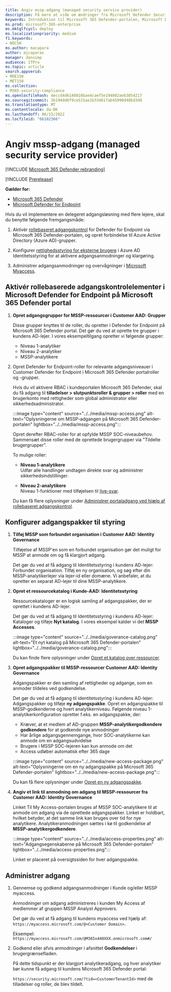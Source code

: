 ```yaml
---
title: Angiv mssp-adgang (managed security service provider)
description: Få mere at vide om ændringer fra Microsoft Defender Security Center til Microsoft 365 Defender-portalen
keywords: Introduktion til Microsoft 365 Defender-portalen, Microsoft Defender for Office 365, Microsoft Defender for Endpoint, MDO, MDE, enkelt glasrude, konvergeret portal, sikkerhedsportal, defender security portal
ms.prod: microsoft-365-enterprise
ms.mktglfcycl: deploy
ms.localizationpriority: medium
f1.keywords:
- NOCSH
ms.author: macapara
author: mjcaparas
manager: dansimp
audience: ITPro
ms.topic: article
search.appverid:
- MOE150
- MET150
ms.collection:
- M365-security-compliance
ms.openlocfilehash: 4eccd4d6140810bae4caef5e194082aeb3054217
ms.sourcegitcommit: 3b194dd6f9ce531ae1b33d617ab45990d48bd3d0
ms.translationtype: MT
ms.contentlocale: da-DK
ms.lasthandoff: 06/15/2022
ms.locfileid: "66102366"
---
```

# <a name="provide-managed-security-service-provider-mssp-access"></a>Angiv mssp-adgang (managed security service provider) 

[!INCLUDE [Microsoft 365 Defender rebranding](../includes/microsoft-defender.md)]

[!INCLUDE [Prerelease](../includes/prerelease.md)]

**Gælder for:**

- [Microsoft 365 Defender](microsoft-365-defender.md)
- [Microsoft Defender for Endpoint](https://go.microsoft.com/fwlink/p/?linkid=2154037)

Hvis du vil implementere en delegeret adgangsløsning med flere lejere, skal du benytte følgende fremgangsmåde:

1. Aktivér [rollebaseret adgangskontrol](/microsoft-365/security/defender-endpoint/rbac) for Defender for Endpoint via Microsoft 365 Defender-portalen, og opret forbindelse til Azure Active Directory (Azure AD)-grupper.

2. Konfigurer [rettighedsstyring for eksterne brugere](/azure/active-directory/governance/entitlement-management-external-users) i Azure AD Identitetsstyring for at aktivere adgangsanmodninger og klargøring.

3. Administrer adgangsanmodninger og overvågninger i [Microsoft Myaccess](/azure/active-directory/governance/entitlement-management-request-approve).

## <a name="enable-role-based-access-controls-in-microsoft-defender-for-endpoint-in-microsoft-365-defender-portal"></a>Aktivér rollebaserede adgangskontrolelementer i Microsoft Defender for Endpoint på Microsoft 365 Defender portal

1. **Opret adgangsgrupper for MSSP-ressourcer i Customer AAD: Grupper**

    Disse grupper knyttes til de roller, du opretter i Defender for Endpoint på Microsoft 365 Defender portal. Det gør du ved at oprette tre grupper i kundens AD-lejer. I vores eksempeltilgang opretter vi følgende grupper:

    - Niveau 1-analytiker
    - Niveau 2-analytiker
    - MSSP-analytikere  

2. Opret Defender for Endpoint-roller for relevante adgangsniveauer i Customer Defender for Endpoint i Microsoft 365 Defender portalroller og -grupper.

    Hvis du vil aktivere RBAC i kundeportalen Microsoft 365 Defender, skal du få adgang til **tilladelser > slutpunktsroller & grupper > roller** med en brugerkonto med rettigheder som global administrator eller sikkerhedsadministrator.

    :::image type="content" source="../../media/mssp-access.png" alt-text="Oplysningerne om MSSP-adgangen på Microsoft 365 Defender-portalen" lightbox="../../media/mssp-access.png":::

    Opret derefter RBAC-roller for at opfylde MSSP SOC-niveaubehov. Sammensæt disse roller med de oprettede brugergrupper via "Tildelte brugergrupper".

    To mulige roller:

    - **Niveau 1-analytikere** <br>
      Udfør alle handlinger undtagen direkte svar og administrer sikkerhedsindstillinger.

    - **Niveau 2-analytikere** <br>
      Niveau 1-funktioner med tilføjelsen til [live-svar](/microsoft-365/security/defender-endpoint/live-response).

    Du kan få flere oplysninger under [Administrer portaladgang ved hjælp af rollebaseret adgangskontrol](/microsoft-365/security/defender-endpoint/rbac).

## <a name="configure-governance-access-packages"></a>Konfigurer adgangspakker til styring

1. **Tilføj MSSP som forbundet organisation i Customer AAD: Identity Governance**

    Tilføjelse af MSSP'en som en forbundet organisation gør det muligt for MSSP at anmode om og få klargjort adgang. 

    Det gør du ved at få adgang til Identitetsstyring i kundens AD-lejer: Forbundet organisation. Tilføj en ny organisation, og søg efter din MSSP-analytikerlejer via lejer-id eller domæne. Vi anbefaler, at du opretter en separat AD-lejer til dine MSSP-analytikere.

2. **Opret et ressourcekatalog i Kunde-AAD: Identitetsstyring**

    Ressourcekataloger er en logisk samling af adgangspakker, der er oprettet i kundens AD-lejer.

    Det gør du ved at få adgang til Identitetsstyring i kundens AD-lejer: Kataloger og tilføje **Nyt katalog**. I vores eksempel kalder vi det **MSSP Accesses**.

    :::image type="content" source="../../media/goverance-catalog.png" alt-text="Et nyt katalog på Microsoft 365 Defender-portalen" lightbox="../../media/goverance-catalog.png":::


    Du kan finde flere oplysninger under [Opret et katalog over ressourcer](/azure/active-directory/governance/entitlement-management-catalog-create).

3. **Opret adgangspakker til MSSP-ressourcer Customer AAD: Identity Governance**

    Adgangspakker er den samling af rettigheder og adgange, som en anmoder tildeles ved godkendelse. 

    Det gør du ved at få adgang til identitetsstyring i kundens AD-lejer: Adgangspakker og tilføje **ny adgangspakke**. Opret en adgangspakke til MSSP-godkenderne og hvert analytikerniveau. Følgende niveau 1-analytikerkonfiguration opretter f.eks. en adgangspakke, der:

    - Kræver, at et medlem af AD-gruppen **MSSP-analytikergodkendere godkendere** for at godkende nye anmodninger
    - Har årlige adgangsgennemgange, hvor SOC-analytikerne kan anmode om en adgangsudvidelse
    - Brugere i MSSP SOC-lejeren kan kun anmode om det
    - Access udløber automatisk efter 365 dage

    :::image type="content" source="../../media/new-access-package.png" alt-text="Oplysningerne om en ny adgangspakke på Microsoft 365 Defender-portalen" lightbox="../../media/new-access-package.png":::

    Du kan få flere oplysninger under [Opret en ny adgangspakke](/azure/active-directory/governance/entitlement-management-access-package-create).

4. **Angiv et link til anmodning om adgang til MSSP-ressourcer fra Customer AAD: Identity Governance**

    Linket Til My Access-portalen bruges af MSSP SOC-analytikere til at anmode om adgang via de oprettede adgangspakker. Linket er holdbart, hvilket betyder, at det samme link kan bruges over tid for nye analytikere. Analytikeranmodningen sættes i kø til godkendelse af **MSSP-analytikergodkendere**.

    :::image type="content" source="../../media/access-properties.png" alt-text="Adgangsegenskaberne på Microsoft 365 Defender-portalen" lightbox="../../media/access-properties.png":::

    Linket er placeret på oversigtssiden for hver adgangspakke.

## <a name="manage-access"></a>Administrer adgang

1. Gennemse og godkend adgangsanmodninger i Kunde og/eller MSSP myaccess.

    Anmodninger om adgang administreres i kunden My Access af medlemmer af gruppen MSSP Analyst Approvers.

    Det gør du ved at få adgang til kundens myaccess ved hjælp af: `https://myaccess.microsoft.com/@<Customer Domain>`.

    Eksempel: `https://myaccess.microsoft.com/@M365x440XXX.onmicrosoft.com#/`

2. Godkend eller afvis anmodninger i afsnittet **Godkendelser** i brugergrænsefladen.

     På dette tidspunkt er der klargjort analytikeradgang, og hver analytiker bør kunne få adgang til kundens Microsoft 365 Defender portal:

    `https://security.microsoft.com/?tid=<CustomerTenantId>` med de tilladelser og roller, de blev tildelt.
